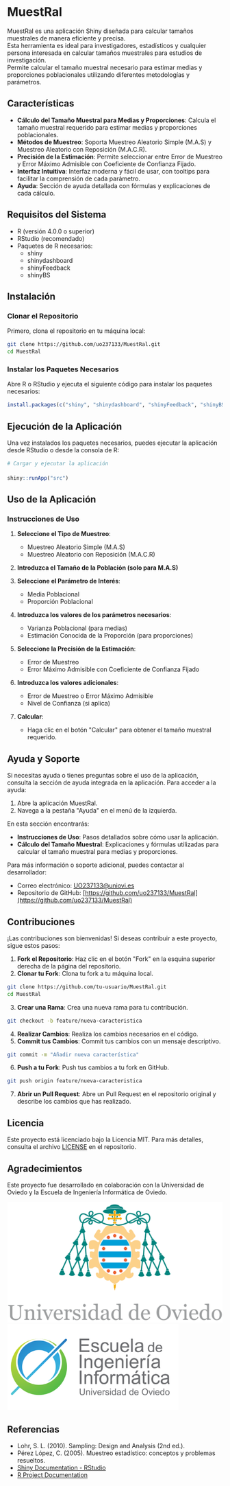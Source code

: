 # MuestRal

MuestRal es una aplicación Shiny diseñada para calcular tamaños muestrales de manera eficiente y precisa.  
Esta herramienta es ideal para investigadores, estadísticos y cualquier persona interesada en calcular tamaños muestrales para estudios de investigación.  
Permite calcular el tamaño muestral necesario para estimar medias y proporciones poblacionales utilizando diferentes metodologías y parámetros.

## Características

- **Cálculo del Tamaño Muestral para Medias y Proporciones**: Calcula el tamaño muestral requerido para estimar medias y proporciones poblacionales.
- **Métodos de Muestreo**: Soporta Muestreo Aleatorio Simple (M.A.S) y Muestreo Aleatorio con Reposición (M.A.C.R).
- **Precisión de la Estimación**: Permite seleccionar entre Error de Muestreo y Error Máximo Admisible con Coeficiente de Confianza Fijado.
- **Interfaz Intuitiva**: Interfaz moderna y fácil de usar, con tooltips para facilitar la comprensión de cada parámetro.
- **Ayuda**: Sección de ayuda detallada con fórmulas y explicaciones de cada cálculo.

## Requisitos del Sistema

- R (versión 4.0.0 o superior)
- RStudio (recomendado)
- Paquetes de R necesarios:
  - shiny
  - shinydashboard
  - shinyFeedback
  - shinyBS

## Instalación

### Clonar el Repositorio

Primero, clona el repositorio en tu máquina local:

```sh
git clone https://github.com/uo237133/MuestRal.git
cd MuestRal
```

### Instalar los Paquetes Necesarios

Abre R o RStudio y ejecuta el siguiente código para instalar los paquetes necesarios:

```r
install.packages(c("shiny", "shinydashboard", "shinyFeedback", "shinyBS"))
```

## Ejecución de la Aplicación

Una vez instalados los paquetes necesarios, puedes ejecutar la aplicación desde RStudio o desde la consola de R:

```r
# Cargar y ejecutar la aplicación

shiny::runApp("src")
```

## Uso de la Aplicación

### Instrucciones de Uso

1. **Seleccione el Tipo de Muestreo**:
   - Muestreo Aleatorio Simple (M.A.S)
   - Muestreo Aleatorio con Reposición (M.A.C.R)

2. **Introduzca el Tamaño de la Población (solo para M.A.S)**

3. **Seleccione el Parámetro de Interés**:
   - Media Poblacional
   - Proporción Poblacional

4. **Introduzca los valores de los parámetros necesarios**:
   - Varianza Poblacional (para medias)
   - Estimación Conocida de la Proporción (para proporciones)

5. **Seleccione la Precisión de la Estimación**:
   - Error de Muestreo
   - Error Máximo Admisible con Coeficiente de Confianza Fijado

6. **Introduzca los valores adicionales**:
   - Error de Muestreo o Error Máximo Admisible
   - Nivel de Confianza (si aplica)

7. **Calcular**:
   - Haga clic en el botón "Calcular" para obtener el tamaño muestral requerido.

## Ayuda y Soporte

Si necesitas ayuda o tienes preguntas sobre el uso de la aplicación, consulta la sección de ayuda integrada en la aplicación. Para acceder a la ayuda:

1. Abre la aplicación MuestRal.
2. Navega a la pestaña "Ayuda" en el menú de la izquierda.

En esta sección encontrarás:

- **Instrucciones de Uso**: Pasos detallados sobre cómo usar la aplicación.
- **Cálculo del Tamaño Muestral**: Explicaciones y fórmulas utilizadas para calcular el tamaño muestral para medias y proporciones.

Para más información o soporte adicional, puedes contactar al desarrollador:
- Correo electrónico: [UO237133@uniovi.es](mailto:UO237133@uniovi.es)
- Repositorio de GitHub: [https://github.com/uo237133/MuestRal](https://github.com/uo237133/MuestRal)

## Contribuciones

¡Las contribuciones son bienvenidas! Si deseas contribuir a este proyecto, sigue estos pasos:

1. **Fork el Repositorio**: Haz clic en el botón "Fork" en la esquina superior derecha de la página del repositorio.
2. **Clonar tu Fork**: Clona tu fork a tu máquina local.
```sh
git clone https://github.com/tu-usuario/MuestRal.git
cd MuestRal
```
3. **Crear una Rama**: Crea una nueva rama para tu contribución.
```sh
git checkout -b feature/nueva-caracteristica
```
4. **Realizar Cambios**: Realiza los cambios necesarios en el código.
5. **Commit tus Cambios**: Commit tus cambios con un mensaje descriptivo.
```sh
git commit -m "Añadir nueva característica"
```
6. **Push a tu Fork**: Push tus cambios a tu fork en GitHub.
```sh
git push origin feature/nueva-caracteristica
```
7. **Abrir un Pull Request**: Abre un Pull Request en el repositorio original y describe los cambios que has realizado.

## Licencia

Este proyecto está licenciado bajo la Licencia MIT. Para más detalles, consulta el archivo [LICENSE](LICENSE) en el repositorio.

## Agradecimientos

Este proyecto fue desarrollado en colaboración con la Universidad de Oviedo y la Escuela de Ingeniería Informática de Oviedo.

![Universidad de Oviedo](img/universidad_oviedo.png)
![Escuela de Ingeniería Informática de Oviedo](img/ingenieria_informatica_oviedo.png)

## Referencias

- Lohr, S. L. (2010). Sampling: Design and Analysis (2nd ed.).
- Pérez López, C. (2005). Muestreo estadístico: conceptos y problemas resueltos.
- [Shiny Documentation - RStudio](https://shiny.rstudio.com/articles/)
- [R Project Documentation](https://cran.r-project.org/manuals.html)